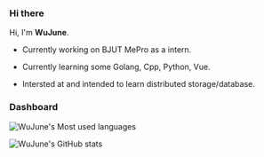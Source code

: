 <!-- ### Hi there 👋 -->
### Hi there

<!-- ![visitors](https://visitor-badge.glitch.me/badge?page_id=WuJune.WuJune) -->

<!--
**WuJune/WuJune** is a ✨ _special_ ✨ repository because its `README.md` (this file) appears on your GitHub profile.

Here are some ideas to get you started:

- 🔭 I’m currently working on ...
- 🌱 I’m currently learning ...
- 👯 I’m looking to collaborate on ...
- 🤔 I’m looking for help with ...
- 💬 Ask me about ...
- 📫 How to reach me: ...
- 😄 Pronouns: ...
- ⚡ Fun fact: ...
-->

Hi, I'm **WuJune**.

* Currently working on BJUT MePro as a intern.

* Currently learning some Golang, Cpp, Python, Vue.

<!-- * looking to collaborate on distributed storage or database. -->
* Intersted at and intended to learn distributed storage/database.


### Dashboard

<!-- ![WuJune's Most used languages](https://github-readme-stats.vercel.app/api/top-langs/?username=WuJune&layout=compact&langs_count=10&count_private=true) -->
![WuJune's Most used languages](https://github-readme-stats.vercel.app/api/top-langs/?username=WuJune&langs_count=10&layout=compact&count_private=true&hide=html,css,javasript)

<!-- [![WuJune's GitHub stats](https://github-readme-stats.vercel.app/api?username=WuJune)](https://github.com/anuraghazra/github-readme-stats) -->
![WuJune's GitHub stats](https://github-readme-stats.vercel.app/api?username=WuJune&hide=issues&show_icons=true)

